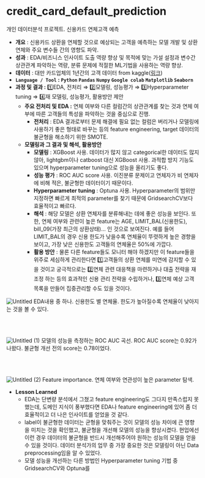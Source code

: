 # credit_card_default_prediction
개인 데이터분석 프로젝트. 신용카드 연체고객 예측

- **개요** : 신용카드 상환을 연체할 것으로 예상되는 고객을 예측하는 모델 개발 및 상환 연체와 주요 변수들 간의 영향도 파악.
- **성과** : EDA/비즈니스 인사이트 도출 역량 향상 및 목적에 맞는 가설 설정과 변수간 상관관계 파악하는 역량, 분류 문제에 적절한 ML기법을 사용하는 역량 향상.
- **데이터** : 대만 카드업체의 1년간의 고객 데이터 from kaggle([링크](https://www.kaggle.com/datasets/uciml/default-of-credit-card-clients-dataset))
- **`Language / Tool` : `Python` `Pandas` `Numpy` `Google colab` `Matplotlib` `Seaborn`**
- **과정 및 결과 :** 1️⃣EDA, 전처리  ⇒  2️⃣모델링, 성능평가  ⇒  3️⃣Hyperparameter tuning  ⇒  4️⃣재 모델링, 성능평가, 활용방안 제안
    - **주요 전처리 및 EDA :** 연체 여부와 다른 컬럼간의 상관관계를 찾는 것과 연체 여부에 따른 고객들의 특성을 파악하는 것을 중심으로 진행.
        - **전처리** : EDA 결과로부터 문제 해결에 필요 없는 컬럼은 버리거나 모델링에 사용하기 좋은 형태로 바꾸는 등의 feature engineering, target 데이터의 불균형을 해소하기 위한 SMOTE.
    - **모델링과 그 결과 및 해석, 활용방안**
        - **모델링** : XGBoost 사용. 데이터가 많지 않고 categorical한 데이터도 많지 않아, lightgbm이나 catboost 대신 XGBoost 사용. 과적합 방지 기능도 있으며 hyperparameter tuning으로 성능을 올리기도 좋다.
        - **성능 평가** : ROC AUC score 사용. 이진분류 문제이고 연체자가 비 연체자에 비해 적은, 불균형한 데이터이기 때문이다.
        - **Hyperparameter tuning** : Optuna 사용. Hyperparameter의 범위만 지정하면 빠르게 최적의 parameter를 찾기 때문에 GridsearchCV보다 효율적이고 빠르다.
        - **해석** : 해당 모델은 상환 연체자를 분류해내는 데에 좋은 성능을 보인다. 또한,  연체 여부와 관련이 높은 feature는 AGE, LIMIT_BAL(신용한도), bill_09(가장 최근의 상환상태)… 인 것으로 보여진다. 예를 들어 LIMIT_BAL의 경우 신용 한도가 낮을수록 연체율이 뚜렷하게 높은 경향을 보이고, 가장 낮은 신용한도 고객들의 연체율은 50%에 가깝다.
        - **활용 방안** : 물론 다른 feature들도 모니터 해야 하겠지만 이 feature들을 위주로 세심하게 관리한다면 1️⃣고객들의 상환 연체를 미연에 감지할 수 있을 것이고 궁극적으로는 2️⃣연체 관련 대응책을 마련하거나 대출 전략을 재조정 하는 등의 효과적인 신용 관리 전략을 수립하거나, 3️⃣연체 예상 고객 목록을 만들어 집중관리할 수도 있을 것이다.
        
![Untitled](https://github.com/Namgyeongbeen/credit_card_default_prediction/assets/152850843/a68433ed-2bb3-48ad-93cb-9ebbeb41c974)
EDA내용 중 하나. 신용한도 별 연체율. 한도가 높아질수록 연체율이 낮아지는 것을 볼 수 있다.
 
<br/>
<br/>

![Untitled (1)](https://github.com/Namgyeongbeen/credit_card_default_prediction/assets/152850843/3fae1cda-b553-4514-b619-f6a2ef102ad7)
모델의 성능을 측정하는 ROC AUC 곡선. ROC AUC score는 0.92가 나왔다. 불균형 개선 전의 score는 0.78이었다.
 
<br/>
<br/>

![Untitled (2)](https://github.com/Namgyeongbeen/credit_card_default_prediction/assets/152850843/20ca0767-bbd1-427b-b146-5d40d84c249d)
Feature importance. 연체 여부와 연관성이 높은 parameter 탐색.
<br/>

        
- **Lesson Learned**
    - EDA는 단변량 분석에서 그쳤고 feature engineering도 그다지 만족스럽지 못했는데, 도메인 지식이 풍부했다면
    EDA나 feature engineering에 있어 좀 더 효율적이고 더 나은 인사이트를 얻었을 것 같다.
    - label이 불균형한 데이터는 균형을 맞춰주는 것이 모델의 성능 차이에 큰 영향을 미치는 것을 확인했고, 불균형을 개선해 모델의 성능을 향상시켰다.
    현업에선 이런 경우 데이터의 불균형을 반드시 개선해주어야 원하는 성능의 모델을 얻을 수 있을 것이다.
    데이터 분석가의 업무 중 가장 중요한 것은 모델링이 아닌 Data preprocessing임을 알 수 있었다.
    - 모델 성능을 개선하는 다른 방법인 Hyperparameter tuning 기법 중 GridsearchCV와 Optuna를
